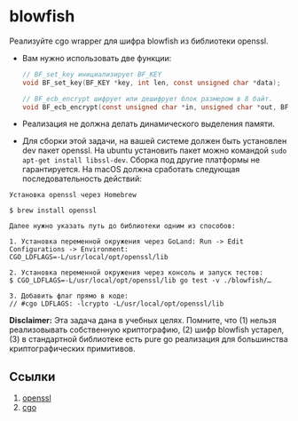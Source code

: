 # blowfish

Реализуйте cgo wrapper для шифра blowfish из библиотеки openssl.

- Вам нужно использовать две функции:

    ```c
    // BF_set_key инициализирует BF_KEY
    void BF_set_key(BF_KEY *key, int len, const unsigned char *data);

    // BF_ecb_encrypt шифрует или дешифрует блок размером в 8 байт.
    void BF_ecb_encrypt(const unsigned char *in, unsigned char *out, BF_KEY *key, int enc);
    ```

- Реализация не должна делать динамического выделения памяти.
- Для сборки этой задачи, на вашей системе должен быть установлен dev пакет openssl. На ubuntu установить пакет можно командой `sudo apt-get install libssl-dev`. Сборка под другие платформы не гарантируется. На macOS должна сработать следующая последовательность действий:
```
Установка openssl через Homebrew

$ brew install openssl

Далее нужно указать путь до библиотеки одним из способов:

1. Установка переменной окружения через GoLand: Run -> Edit Configurations -> Environment:
CGO_LDFLAGS=-L/usr/local/opt/openssl/lib

2. Установка переменной окружения через консоль и запуск тестов:
$ CGO_LDFLAGS=-L/usr/local/opt/openssl/lib go test -v ./blowfish/…

3. Добавить флаг прямо в коде:
// #cgo LDFLAGS: -lcrypto -L/usr/local/opt/openssl/lib
```

**Disclaimer:** Эта задача дана в учебных целях. Помните, что (1) нельзя реализовывать собственную криптографию, (2) шифр blowfish устарел, (3) в стандартной библиотеке есть pure go реализация для большинства криптографических примитивов.

## Ссылки

1. [openssl](https://www.openssl.org/docs/man1.0.2/man3/blowfish.html)
2. [cgo](https://golang.org/cmd/cgo/)
